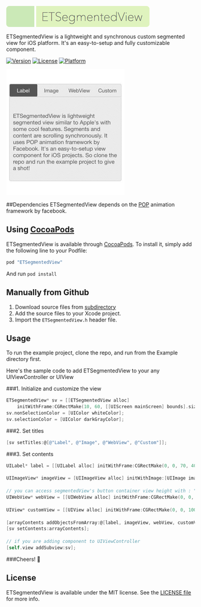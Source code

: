 ![](etsegmentedview_logo.png)

ETSegmentedView is a lightweight and synchronous custom segmented view for iOS platform. It's an easy-to-setup and fully customizable component.

[![Version](https://img.shields.io/cocoapods/v/ETSegmentedView.svg?style=flat)](http://cocoapods.org/pods/ETSegmentedView)
[![License](https://img.shields.io/cocoapods/l/ETSegmentedView.svg?style=flat)](http://cocoapods.org/pods/ETSegmentedView)
[![Platform](https://img.shields.io/cocoapods/p/ETSegmentedView.svg?style=flat)](http://cocoapods.org/pods/ETSegmentedView)

![](segmented_clip.gif)

##Dependencies
ETSegmentedView depends on the [POP](https://github.com/facebook/pop) animation framework by facebook.

## Using [CocoaPods](http://cocoapods.org/)

ETSegmentedView is available through [CocoaPods](http://cocoapods.org). To install
it, simply add the following line to your Podfile:

```ruby
pod "ETSegmentedView"
```

And run `pod install`

## Manually from Github
1. Download source files from [subdirectory](https://github.com/ersentekin/ETSegmentedView/tree/master/Pod/Classes)
2. Add the source files to your Xcode project.
3. Import the `ETSegmentedView.h` header file. 

## Usage

To run the example project, clone the repo, and run  from the Example directory first.

Here's the sample code to add ETSegmentedView to your any UIViewController or UIView

###1. Initialize and customize the view
```objectivec
ETSegmentedView* sv = [[ETSegmentedView alloc] 
	initWithFrame:CGRectMake(10, 60, [[UIScreen mainScreen] bounds].size.width - 20, 260)];
sv.nonSelectionColor = [UIColor whiteColor];
sv.selectionColor = [UIColor darkGrayColor];
```

###2. Set titles
```objectivec
[sv setTitles:@[@"Label", @"Image", @"WebView", @"Custom"]];
```

###3. Set contents
```objectivec
UILabel* label = [[UILabel alloc] initWithFrame:CGRectMake(0, 0, 70, 40)];

UIImageView* imageView = [UIImageView alloc] initWithImage:[UIImage imageNamed:@"photo.png"];

// you can access segmentedView's button container view height with : "sv.viewButtons"
UIWebView* webView = [[UIWebView alloc] initWithFrame:CGRectMake(0, 0, sv.frame.size.width, sv.frame.size.height - sv.viewButtons.frame.size.height)];

UIView* customView = [[UIView alloc] initWithFrame:CGRectMake(0, 0, 100, 50)];

[arrayContents addObjectsFromArray:@[label, imageView, webView, customView]];
[sv setContents:arrayContents];

// if you are adding component to UIViewController
[self.view addSubview:sv];
```
###Cheers! 🍻

## License

ETSegmentedView is available under the MIT license. See the [LICENSE file](https://github.com/ersentekin/ETSegmentedView/blob/master/LICENSE) for more info.
